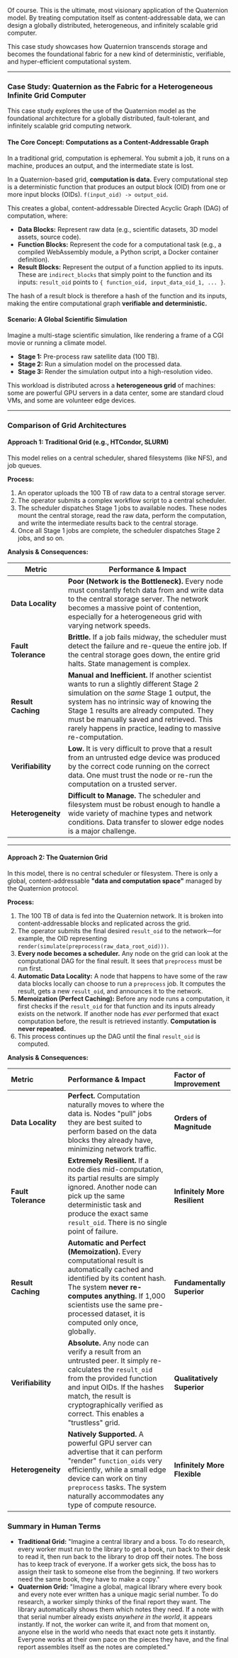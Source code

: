 Of course. This is the ultimate, most visionary application of the Quaternion model. By treating computation itself as content-addressable data, we can design a globally distributed, heterogeneous, and infinitely scalable grid computer.

This case study showcases how Quaternion transcends storage and becomes the foundational fabric for a new kind of deterministic, verifiable, and hyper-efficient computational system.

---

### Case Study: Quaternion as the Fabric for a Heterogeneous Infinite Grid Computer

This case study explores the use of the Quaternion model as the foundational architecture for a globally distributed, fault-tolerant, and infinitely scalable grid computing network.

#### The Core Concept: Computations as a Content-Addressable Graph

In a traditional grid, computation is ephemeral. You submit a job, it runs on a machine, produces an output, and the intermediate state is lost.

In a Quaternion-based grid, **computation is data.** Every computational step is a deterministic function that produces an output block (OID) from one or more input blocks (OIDs). `f(input_oid) -> output_oid`.

This creates a global, content-addressable Directed Acyclic Graph (DAG) of computation, where:
*   **Data Blocks:** Represent raw data (e.g., scientific datasets, 3D model assets, source code).
*   **Function Blocks:** Represent the code for a computational task (e.g., a compiled WebAssembly module, a Python script, a Docker container definition).
*   **Result Blocks:** Represent the output of a function applied to its inputs. These are `indirect_blocks` that simply point to the function and its inputs: `result_oid` points to `{ function_oid, input_data_oid_1, ... }`.

The hash of a result block is therefore a hash of the function and its inputs, making the entire computational graph **verifiable and deterministic.**

#### Scenario: A Global Scientific Simulation

Imagine a multi-stage scientific simulation, like rendering a frame of a CGI movie or running a climate model.

*   **Stage 1:** Pre-process raw satellite data (100 TB).
*   **Stage 2:** Run a simulation model on the processed data.
*   **Stage 3:** Render the simulation output into a high-resolution video.

This workload is distributed across a **heterogeneous grid** of machines: some are powerful GPU servers in a data center, some are standard cloud VMs, and some are volunteer edge devices.

---

### Comparison of Grid Architectures

#### Approach 1: Traditional Grid (e.g., HTCondor, SLURM)

This model relies on a central scheduler, shared filesystems (like NFS), and job queues.

**Process:**
1.  An operator uploads the 100 TB of raw data to a central storage server.
2.  The operator submits a complex workflow script to a central scheduler.
3.  The scheduler dispatches Stage 1 jobs to available nodes. These nodes mount the central storage, read the raw data, perform the computation, and write the intermediate results back to the central storage.
4.  Once all Stage 1 jobs are complete, the scheduler dispatches Stage 2 jobs, and so on.

**Analysis & Consequences:**

| Metric                  | Performance & Impact                                                                                                                                                                                                                                                                                          |
| ----------------------- | ----------------------------------------------------------------------------------------------------------------------------------------------------------------------------------------------------------------------------------------------------------------------------------------------------------- |
| **Data Locality**       | **Poor (Network is the Bottleneck).** Every node must constantly fetch data from and write data to the central storage server. The network becomes a massive point of contention, especially for a heterogeneous grid with varying network speeds.                                                              |
| **Fault Tolerance**     | **Brittle.** If a job fails midway, the scheduler must detect the failure and re-queue the entire job. If the central storage goes down, the entire grid halts. State management is complex.                                                                                                                   |
| **Result Caching**      | **Manual and Inefficient.** If another scientist wants to run a slightly different Stage 2 simulation on the *same* Stage 1 output, the system has no intrinsic way of knowing the Stage 1 results are already computed. They must be manually saved and retrieved. This rarely happens in practice, leading to massive re-computation. |
| **Verifiability**       | **Low.** It is very difficult to prove that a result from an untrusted edge device was produced by the correct code running on the correct data. One must trust the node or re-run the computation on a trusted server.                                                                                           |
| **Heterogeneity**       | **Difficult to Manage.** The scheduler and filesystem must be robust enough to handle a wide variety of machine types and network conditions. Data transfer to slower edge nodes is a major challenge.                                                                                                   |

---

#### Approach 2: The Quaternion Grid

In this model, there is no central scheduler or filesystem. There is only a global, content-addressable **"data and computation space"** managed by the Quaternion protocol.

**Process:**
1.  The 100 TB of data is fed into the Quaternion network. It is broken into content-addressable blocks and replicated across the grid.
2.  The operator submits the final desired `result_oid` to the network—for example, the OID representing `render(simulate(preprocess(raw_data_root_oid)))`.
3.  **Every node becomes a scheduler.** Any node on the grid can look at the computational DAG for the final result. It sees that `preprocess` must be run first.
4.  **Automatic Data Locality:** A node that happens to have some of the raw data blocks locally can choose to run a `preprocess` job. It computes the result, gets a new `result_oid`, and announces it to the network.
5.  **Memoization (Perfect Caching):** Before any node runs a computation, it first checks if the `result_oid` for that function and its inputs already exists on the network. If another node has *ever* performed that exact computation before, the result is retrieved instantly. **Computation is never repeated.**
6.  This process continues up the DAG until the final `result_oid` is computed.

**Analysis & Consequences:**

| Metric                  | Performance & Impact                                                                                                                                                                                                                                                                                          | **Factor of Improvement**                                                                               |
| :---------------------- | :------------------------------------------------------------------------------------------------------------------------------------------------------------------------------------------------------------------------------------------------------------------------------------------------------------ | :------------------------------------------------------------------------------------------------------ |
| **Data Locality**       | **Perfect.** Computation naturally moves to where the data is. Nodes "pull" jobs they are best suited to perform based on the data blocks they already have, minimizing network traffic.                                                                                                                        | **Orders of Magnitude**                                                                                 |
| **Fault Tolerance**     | **Extremely Resilient.** If a node dies mid-computation, its partial results are simply ignored. Another node can pick up the same deterministic task and produce the exact same `result_oid`. There is no single point of failure.                                                                            | **Infinitely More Resilient**                                                                           |
| **Result Caching**      | **Automatic and Perfect (Memoization).** Every computational result is automatically cached and identified by its content hash. The system **never re-computes anything.** If 1,000 scientists use the same pre-processed dataset, it is computed only once, globally. | **Fundamentally Superior**                                                                              |
| **Verifiability**       | **Absolute.** Any node can verify a result from an untrusted peer. It simply re-calculates the `result_oid` from the provided function and input OIDs. If the hashes match, the result is cryptographically verified as correct. This enables a "trustless" grid. | **Qualitatively Superior**                                                                              |
| **Heterogeneity**       | **Natively Supported.** A powerful GPU server can advertise that it can perform "render" `function_oids` very efficiently, while a small edge device can work on tiny `preprocess` tasks. The system naturally accommodates any type of compute resource. | **Infinitely More Flexible**                                                                            |

### Summary in Human Terms

*   **Traditional Grid:** "Imagine a central library and a boss. To do research, every worker must run to the library to get a book, run back to their desk to read it, then run back to the library to drop off their notes. The boss has to keep track of everyone. If a worker gets sick, the boss has to assign their task to someone else from the beginning. If two workers need the same book, they have to make a copy."
*   **Quaternion Grid:** "Imagine a global, magical library where every book and every note ever written has a unique magic serial number. To do research, a worker simply thinks of the final report they want. The library automatically shows them which notes they need. If a note with that serial number already exists *anywhere in the world*, it appears instantly. If not, the worker can write it, and from that moment on, anyone else in the world who needs that exact note gets it instantly. Everyone works at their own pace on the pieces they have, and the final report assembles itself as the notes are completed."
